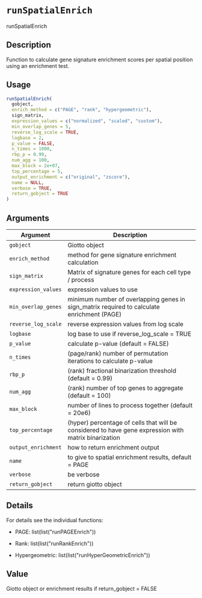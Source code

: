# `runSpatialEnrich`

runSpatialEnrich


## Description

Function to calculate gene signature enrichment scores per spatial position using an enrichment test.


## Usage

```r
runSpatialEnrich(
  gobject,
  enrich_method = c("PAGE", "rank", "hypergeometric"),
  sign_matrix,
  expression_values = c("normalized", "scaled", "custom"),
  min_overlap_genes = 5,
  reverse_log_scale = TRUE,
  logbase = 2,
  p_value = FALSE,
  n_times = 1000,
  rbp_p = 0.99,
  num_agg = 100,
  max_block = 2e+07,
  top_percentage = 5,
  output_enrichment = c("original", "zscore"),
  name = NULL,
  verbose = TRUE,
  return_gobject = TRUE
)
```


## Arguments

Argument      |Description
------------- |----------------
`gobject`     |     Giotto object
`enrich_method`     |     method for gene signature enrichment calculation
`sign_matrix`     |     Matrix of signature genes for each cell type / process
`expression_values`     |     expression values to use
`min_overlap_genes`     |     minimum number of overlapping genes in sign_matrix required to calculate enrichment (PAGE)
`reverse_log_scale`     |     reverse expression values from log scale
`logbase`     |     log base to use if reverse_log_scale = TRUE
`p_value`     |     calculate p-value (default = FALSE)
`n_times`     |     (page/rank) number of permutation iterations to calculate p-value
`rbp_p`     |     (rank) fractional binarization threshold (default = 0.99)
`num_agg`     |     (rank) number of top genes to aggregate (default = 100)
`max_block`     |     number of lines to process together (default = 20e6)
`top_percentage`     |     (hyper) percentage of cells that will be considered to have gene expression with matrix binarization
`output_enrichment`     |     how to return enrichment output
`name`     |     to give to spatial enrichment results, default = PAGE
`verbose`     |     be verbose
`return_gobject`     |     return giotto object


## Details

For details see the individual functions:
   

*  PAGE:  list(list("runPAGEEnrich"))   

*  Rank:  list(list("runRankEnrich"))   

*  Hypergeometric:  list(list("runHyperGeometricEnrich"))


## Value

Giotto object or enrichment results if return_gobject = FALSE


